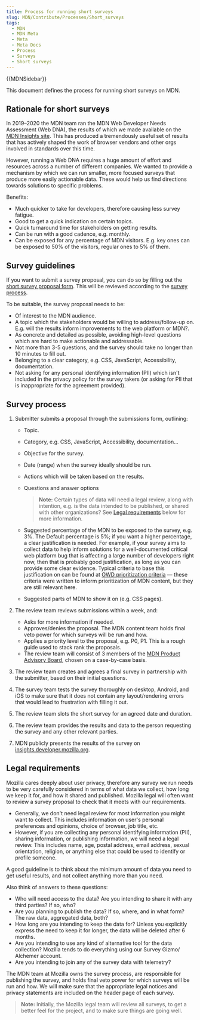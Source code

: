 ```yaml
---
title: Process for running short surveys
slug: MDN/Contribute/Processes/Short_surveys
tags:
  - MDN
  - MDN Meta
  - Meta
  - Meta Docs
  - Process
  - Surveys
  - Short surveys
---
```

{{MDNSidebar}}

This document defines the process for running short surveys on MDN.

## Rationale for short surveys

In 2019–2020 the MDN team ran the MDN Web Developer Needs Assessment (Web DNA), the results of which we made available on the [MDN Insights site](https://insights.developer.mozilla.org/). This has produced a tremendously useful set of results that has actively shaped the work of browser vendors and other orgs involved in standards over this time.

However, running a Web DNA requires a huge amount of effort and resources across a number of different companies. We wanted to provide a mechanism by which we can run smaller, more focused surveys that produce more easily actionable data. These would help us find directions towards solutions to specific problems.

Benefits:

- Much quicker to take for developers, therefore causing less survey fatigue.
- Good to get a quick indication on certain topics.
- Quick turnaround time for stakeholders on getting results.
- Can be run with a good cadence, e.g. monthly.
- Can be exposed for any percentage of MDN visitors. E.g. key ones can be exposed to 50% of the visitors, regular ones to 5% of them.

## Survey guidelines

If you want to submit a survey proposal, you can do so by filling out the [short survey proposal form](https://www.surveygizmo.com/s3/6306724/Short-survey-proposal-form). This will be reviewed according to the [survey process](#survey_process).

To be suitable, the survey proposal needs to be:

- Of interest to the MDN audience.
- A topic which the stakeholders would be willing to address/follow-up on. E.g. will the results inform improvements to the web platform or MDN?.
- As concrete and detailed as possible, avoiding high-level questions which are hard to make actionable and addressable.
- Not more than 3-5 questions, and the survey should take no longer than 10 minutes to fill out.
- Belonging to a clear category, e.g. CSS, JavaScript, Accessibility, documentation.
- Not asking for any personal identifying information (PII) which isn't included in the privacy policy for the survey takers (or asking for PII that is inappropriate for the agreement provided).

## Survey process

1. Submitter submits a proposal through the submissions form, outlining:

    - Topic.
    - Category, e.g. CSS, JavaScript, Accessibility, documentation...
    - Objective for the survey.
    - Date (range) when the survey ideally should be run.
    - Actions which will be taken based on the results.
    - Questions and answer options

      > **Note:** Certain types of data will need a legal review, along with intention, e.g. is the data intended to be published, or shared with other organizations? See [Legal requirements](#legal_requirements) below for more information.

    - Suggested percentage of the MDN to be exposed to the survey, e.g. 3%. The Default percentage is 5%; if you want a higher percentage, a clear justification is needed. For example, if your survey aims to collect data to help inform solutions for a well-documented critical web platform bug that is affecting a large number of developers right now, then that is probably good justification, as long as you can provide some clear evidence. Typical criteria to base this justification on can be found at [OWD prioritization criteria](https://github.com/openwebdocs/project/blob/main/steering-committee/prioritization-criteria.md) — these criteria were written to inform prioritization of MDN content, but they are still relevant here.
    - Suggested parts of MDN to show it on (e.g. CSS pages).

2. The review team reviews submissions within a week, and:

    - Asks for more information if needed.
    - Approves/denies the proposal. The MDN content team holds final veto power for which surveys will be run and how.
    - Applies a priority level to the proposal, e.g. P0, P1. This is a rough guide used to stack rank the proposals.
    - The review team will consist of 3 members of the [MDN Product Advisory Board](/en-US/docs/MDN/MDN_Product_Advisory_Board), chosen on a case-by-case basis.

3. The review team creates and agrees a final survey in partnership with the submitter, based on their initial questions.
4. The survey team tests the survey thoroughly on desktop, Android, and iOS to make sure that it does not contain any layout/rendering errors that would lead to frustration with filling it out.
5. The review team slots the short survey for an agreed date and duration.
6. The review team provides the results and data to the person requesting the survey and any other relevant parties.
7. MDN publicly presents the results of the survey on [insights.developer.mozilla.org](https://insights.developer.mozilla.org/).

## Legal requirements

Mozilla cares deeply about user privacy, therefore any survey we run needs to be very carefully considered in terms of what data we collect, how long we keep it for, and how it shared and published. Mozilla legal will often want to review a survey proposal to check that it meets with our requirements.

- Generally, we don't need legal review for most information you might want to collect. This includes information on user's personal preferences and opinions, choice of browser, job title, etc.
- However, if you are collecting any personal identifying information (PII), sharing information, or publishing information, we will need a legal review. This includes name, age, postal address, email address, sexual orientation, religion, or anything else that could be used to identify or profile someone.

A good guideline is to think about the minimum amount of data you need to get useful results, and not collect anything more than you need.

Also think of answers to these questions:

- Who will need access to the data? Are you intending to share it with any third parties? If so, who?
- Are you planning to publish the data? If so, where, and in what form? The raw data, aggregated data, both?
- How long are you intending to keep the data for? Unless you explicitly express the need to keep it for longer, the data will be deleted after 6 months.
- Are you intending to use any kind of alternative tool for the data collection? Mozilla tends to do everything using our Survey Gizmo/ Alchemer account.
- Are you intending to join any of the survey data with telemetry?

The MDN team at Mozilla owns the survey process, are responsible for publishing the survey, and holds final veto power for which surveys will be run and how. We will make sure that the appropriate legal notices and privacy statements are included on the header page of each survey.

> **Note:** Initially, the Mozilla legal team will review all surveys, to get a better feel for the project, and to make sure things are going well.
